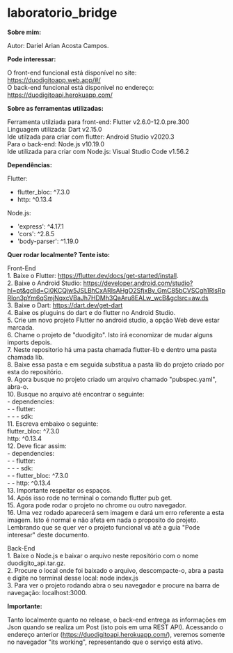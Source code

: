 # laboratorio_bridge

__Sobre mim:__

  Autor: Dariel Arian Acosta Campos.

__Pode interessar:__
  
  O front-end funcional está disponível no site: https://duodigitoapp.web.app/#/ <br />
  O back-end funcional está disponivel no endereço: https://duodigitoapi.herokuapp.com/ <br />
  
__Sobre as ferramentas utilizadas:__

  Ferramenta utilziada para front-end: Flutter v2.6.0-12.0.pre.300 <br />
  Linguagem utilizada: Dart v2.15.0 <br />
  Ide utilzada para criar com flutter: Android Studio v2020.3 <br />
  Para o back-end: Node.js v10.19.0 <br />
  Ide utilizada para criar com Node.js: Visual Studio Code v1.56.2 <br />

__Dependências:__

  Flutter: <br />
  - flutter_bloc: ^7.3.0 <br />
  - http: ^0.13.4 <br />

  Node.js: <br />
  - 'express': ^4.17.1 <br />
  - 'cors': ^2.8.5 <br />
  - 'body-parser': ^1.19.0
  
__Quer rodar localmente? Tente isto:__

  Front-End <br />
    1. Baixe o Flutter: https://flutter.dev/docs/get-started/install. <br />
    2. Baixe o Android Studio: https://developer.android.com/studio?hl=pt&gclid=Cj0KCQjw5JSLBhCxARIsAHgO2SfjxBv_GmC85bCVSCgh1RlsRpRlon3pYm6qSmjNqxcVBaJh7HDMh3QaAru8EALw_wcB&gclsrc=aw.ds <br />
    3. Baixe o Dart: https://dart.dev/get-dart <br />
    4. Baixe os pluguins do dart e do flutter no Android Studio. <br />
    5. Crie um novo projeto Flutter no android studio, a opção Web deve estar marcada.<br />
    6. Chame o projeto de "duodigito". Isto irá economizar de mudar alguns imports depois. <br />
    7. Neste repositorio há uma pasta chamada flutter-lib e dentro uma pasta chamada lib. <br />
    8. Baixe essa pasta e em seguida substitua a pasta lib do projeto criado por esta do repositório. <br />
    9. Agora busque no projeto criado um arquivo chamado "pubspec.yaml", abra-o. <br />
    10. Busque no arquivo até encontrar o seguinte: <br />
    - dependencies: <br />
    - - flutter: <br />
    - - - sdk: <br />
    11. Escreva embaixo o seguinte: <br />
    flutter_bloc: ^7.3.0 <br />
    http: ^0.13.4 <br />
    12. Deve ficar assim: <br />
    - dependencies: <br />
    - - flutter: <br />
    - - - sdk: <br />
    - - flutter_bloc: ^7.3.0 <br />
    - - http: ^0.13.4 <br />
    13. Importante respeitar os espaços. <br />
    14. Após isso rode no terminal o comando flutter pub get. <br />
    15. Agora pode rodar o projeto no chrome ou outro navegador. <br />
    16. Uma vez rodado aparecerá sem imagem e dará um erro referente a esta imagem. Isto é normal e não afeta em nada o proposito do projeto. Lembrando que se quer ver o projeto funcional vá até a guia "Pode interesar" deste documento.

  Back-End <br />
    1. Baixe o Node.js e baixar o arquivo neste repositório com o nome duodigito_api.tar.gz.<br />
    2. Procure o local onde foi baixado o arquivo, descompacte-o, abra a pasta e digite no terminal desse local: node index.js<br />
    3. Para ver o projeto rodando abra o seu navegador e procure na barra de navegação: localhost:3000.<br />
  
__Importante:__
  
  Tanto localmente quanto no release, o back-end entrega as informações em Json quando se realiza um Post (isto pois em uma REST API). Acessando o endereço anterior (https://duodigitoapi.herokuapp.com/), veremos somente no navegador "its working", representando que o serviço está ativo. <br />

